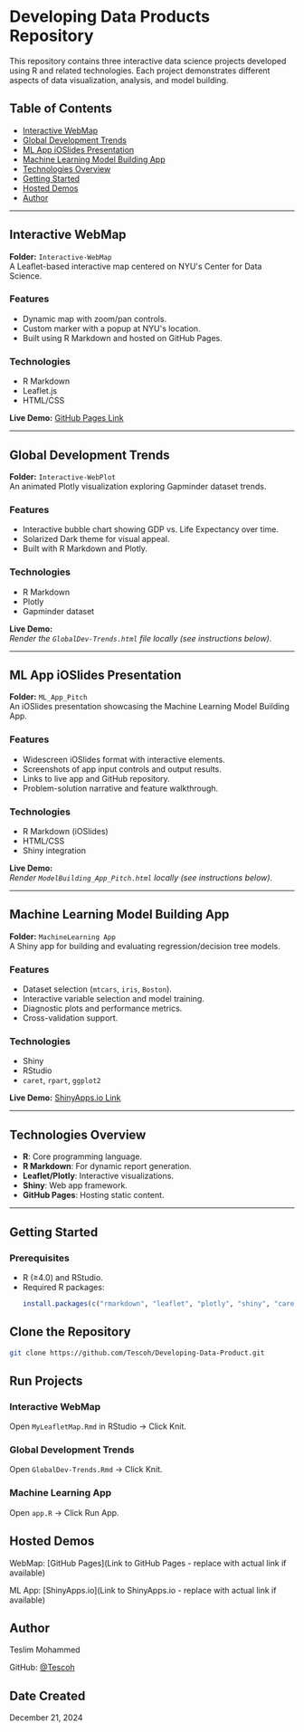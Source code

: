 # Developing Data Products Repository

This repository contains three interactive data science projects developed using R and related technologies. Each project demonstrates different aspects of data visualization, analysis, and model building.

## Table of Contents
- [Interactive WebMap](#interactive-webmap)
- [Global Development Trends](#global-development-trends)
- [ML App iOSlides Presentation](#ml-app-ioslides-presentation)
- [Machine Learning Model Building App](#machine-learning-model-building-app)
- [Technologies Overview](#technologies-overview)
- [Getting Started](#getting-started)
- [Hosted Demos](#hosted-demos)
- [Author](#author)

---

## Interactive WebMap
**Folder:** `Interactive-WebMap`  
A Leaflet-based interactive map centered on NYU's Center for Data Science.

### Features
- Dynamic map with zoom/pan controls.
- Custom marker with a popup at NYU's location.
- Built using R Markdown and hosted on GitHub Pages.

### Technologies
- R Markdown
- Leaflet.js
- HTML/CSS

**Live Demo:** [GitHub Pages Link](https://tescoh.github.io/Developing-Data-Product/MyLeafletMap.html)

---

## Global Development Trends
**Folder:** `Interactive-WebPlot`  
An animated Plotly visualization exploring Gapminder dataset trends.

### Features
- Interactive bubble chart showing GDP vs. Life Expectancy over time.
- Solarized Dark theme for visual appeal.
- Built with R Markdown and Plotly.

### Technologies
- R Markdown
- Plotly
- Gapminder dataset

**Live Demo:**  
*Render the `GlobalDev-Trends.html` file locally (see instructions below).*

---

## ML App iOSlides Presentation
**Folder:** `ML_App_Pitch`  
An iOSlides presentation showcasing the Machine Learning Model Building App.

### Features
- Widescreen iOSlides format with interactive elements.
- Screenshots of app input controls and output results.
- Links to live app and GitHub repository.
- Problem-solution narrative and feature walkthrough.

### Technologies
- R Markdown (iOSlides)
- HTML/CSS
- Shiny integration

**Live Demo:**  
*Render `ModelBuilding_App_Pitch.html` locally (see instructions below).*

---

## Machine Learning Model Building App
**Folder:** `MachineLearning App`  
A Shiny app for building and evaluating regression/decision tree models.

### Features
- Dataset selection (`mtcars`, `iris`, `Boston`).
- Interactive variable selection and model training.
- Diagnostic plots and performance metrics.
- Cross-validation support.

### Technologies
- Shiny
- RStudio
- `caret`, `rpart`, `ggplot2`

**Live Demo:** [ShinyApps.io Link](https://tescoh.shinyapps.io/ML_App/)

---

## Technologies Overview
- **R**: Core programming language.
- **R Markdown**: For dynamic report generation.
- **Leaflet/Plotly**: Interactive visualizations.
- **Shiny**: Web app framework.
- **GitHub Pages**: Hosting static content.

---

## Getting Started

### Prerequisites
- R (≥4.0) and RStudio.
- Required R packages:
  ```R
  install.packages(c("rmarkdown", "leaflet", "plotly", "shiny", "caret", "rpart"))
  ```
## Clone the Repository

```bash
git clone https://github.com/Tescoh/Developing-Data-Product.git
```

## Run Projects

### Interactive WebMap

Open `MyLeafletMap.Rmd` in RStudio → Click Knit.

### Global Development Trends

Open `GlobalDev-Trends.Rmd` → Click Knit.

### Machine Learning App

Open `app.R` → Click Run App.

## Hosted Demos

WebMap: [GitHub Pages](Link to GitHub Pages -  replace with actual link if available)

ML App: [ShinyApps.io](Link to ShinyApps.io - replace with actual link if available)

## Author

Teslim Mohammed

GitHub: [@Tescoh](https://github.com/Tescoh)

## Date Created

December 21, 2024


  
